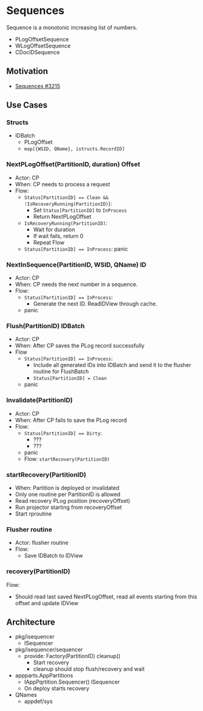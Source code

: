 # Sequences

Sequence is a monotonic increasing list of numbers.
- PLogOffsetSequence
- WLogOffsetSequence
- CDocIDSequence

## Motivation

- [Sequences #3215](https://github.com/voedger/voedger/issues/3215)

## Use Cases

### Structs 

- IDBatch
    - PLogOffset
    - `map[{WSID, QName}, istructs.RecordID]`

### NextPLogOffset(PartitionID, duration) Offset

- Actor: CP
- When: CP needs to process a request
- Flow:
    - `Status[PartitionID] == Clean && !IsRecoveryRunning(PartitionID)`):
        - Set `Status[PartitionID]` to `InProcess`
        - Return NextPLogOffset
    - `IsRecoveryRunning(PartitionID)`: 
        - Wait for duration
        - If wait fails, return 0
        - Repeat Flow
    - `Status[PartitionID] == InProcess`: panic

### NextInSequence(PartitionID, WSID, QName) ID

- Actor: CP
- When: CP needs the next number in a sequence.
- Flow:
    - `Status[PartitionID] == InProcess`: 
        - Generate the next ID. ReadIDView through cache.
    - panic

### Flush(PartitionID) IDBatch

- Actor: CP
- When: After CP saves the PLog record successfully
- Flow
    - `Status[PartitionID] == InProcess`:
        - Include all generated IDs into IDBatch and send it to the flusher routine for FlushBatch
        - `Status[PartitionID] = Clean`
    - panic

### Invalidate(PartitionID)

- Actor: CP
- When: After CP fails to save the PLog record
- Flow:
    - `Status[PartitionID] == Dirty`:
        - ???
        - ???
    - panic
    - Flow: `startRecovery(PartitionID)`

### startRecovery(PartitionID)

- When: Partition is deployed or invalidated
- Only one routine per PartitionID is allowed
- Read recovery PLog position (recoveryOffset)
- Run projector starting from recoveryOffset
- Start rproutine

### Flusher routine

- Actor: flusher routine
- Flow:
  - Save IDBatch to IDView

### recovery(PartitionID)

Flow:
  - Should read last saved NextPLogOffset, read all events starting from this offset and update IDView

## Architecture

- pkg/isequencer
    - ISequencer
- pkg/isequencer/sequencer
    - provide: Factory(PartitionID) cleanup()
        - Start recovery
        - cleanup should stop flush/recovery and wait
- appparts.AppPartitions
    - IAppPqrtition.Sequencer() ISequencer
    - On deploy starts recovery
- QNames
    - appdef/sys
